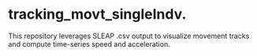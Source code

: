 # tracking_movt_singleIndv.
This repository leverages SLEAP .csv output to visualize movement tracks and compute time-series speed and acceleration.
